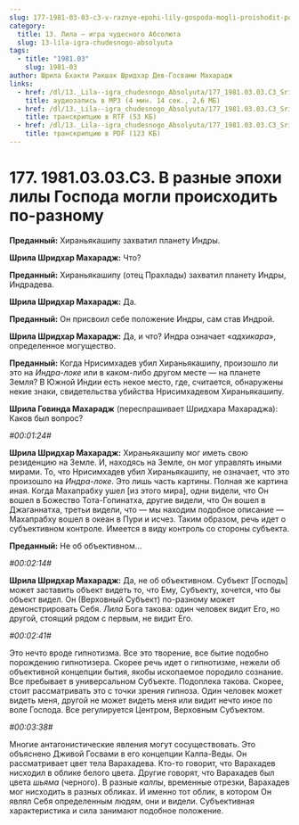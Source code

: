 ```yaml
---
slug: 177-1981-03-03-c3-v-raznye-epohi-lily-gospoda-mogli-proishodit-po-raznomu
category:
  title: 13. Лила — игра чудесного Абсолюта
  slug: 13-lila-igra-chudesnogo-absolyuta
tags:
  - title: "1981.03"
    slug: 1981-03
author: Шрила Бхакти Ракшак Шридхар Дев-Госвами Махарадж
links:
  - href: /dl/13._Lila--igra_chudesnogo_Absolyuta/177_1981.03.03.C3_SridharMj_V_raznyye_epohi_lily_Gospoda_mogli_proishodit_po-raznomu.mp3
    title: аудиозапись в MP3 (4 мин. 14 сек., 2,6 МБ)
  - href: /dl/13._Lila--igra_chudesnogo_Absolyuta/177_1981.03.03.C3_SridharMj_V_raznyye_epohi_lily_Gospoda_mogli_proishodit_po-raznomu.rtf
    title: транскрипцию в RTF (53 КБ)
  - href: /dl/13._Lila--igra_chudesnogo_Absolyuta/177_1981.03.03.C3_SridharMj_V_raznyye_epohi_lily_Gospoda_mogli_proishodit_po-raznomu.pdf
    title: транскрипцию в PDF (123 КБ)
---
```


# 177. 1981.03.03.C3. В разные эпохи лилы Господа могли происходить по-разному

**Преданный:** Хираньякашипу захватил планету Индры.

**Шрила Шридхар Махарадж:** Что?

**Преданный:** Хираньякашипу (отец Прахлады) захватил планету Индры, Индрадева.

**Шрила Шридхар Махарадж:** Да.

**Преданный:** Он присвоил себе положение Индры, сам став Индрой.

**Шрила Шридхар Махарадж:** Да, и что? Индра означает «*адхикара*», определенное могущество.

**Преданный:** Когда Нрисимхадев убил Хираньякашипу, произошло ли это на *Индра-локе* или в каком-либо другом месте — на планете Земля? В Южной Индии есть некое место, где, считается, обнаружены некие знаки, свидетельства убийства Нрисимхадевом Хираньякашипу.

**Шрила Говинда Махарадж** (переспрашивает Шридхара Махараджа): Каков был вопрос?

*#00:01:24#*

**Шрила Шридхар Махарадж:** Хираньякашипу мог иметь свою резиденцию на Земле. И, находясь на Земле, он мог управлять иными мирами. То, что Нрисимхадев убил Хираньякашипу, не означает, что это произошло на *Индра-локе*. Это лишь часть картины. Полная же картина иная. Когда Махапрабху ушел [из этого мира], одни видели, что Он вошел в Божество Тота-Гопинатха, другие видели, что Он вошел в Джаганнатха, третьи видели, что — мы находим подобное описание — Махапрабху вошел в океан в Пури и исчез. Таким образом, речь идет о субъективном контроле. Имеется в виду контроль со стороны субъекта.

**Преданный:** Не об объективном…

*#00:02:14#*

**Шрила Шридхар Махарадж:** Да, не об объективном. Субъект [Господь] может заставить объект видеть то, что Ему, Субъекту, хочется, что бы объект видел. Он (Верховный Субъект) по-разному может демонстрировать Себя. *Лила* Бога такова: один человек видит Его, но другой, стоящий рядом с первым, не видит Его.

*#00:02:41#*

Это нечто вроде гипнотизма. Все это творение, все бытие подобно порождению гипнотизера. Скорее речь идет о гипнотизме, нежели об объективной концепции бытия, якобы ископаемое породило сознание. Все пребывает в универсальном Субъекте. Подоплека такова. Скорее, стоит рассматривать это с точки зрения гипноза. Один человек может видеть меня, другой не может видеть меня или видит нечто иное по воле Господа. Все регулируется Центром, Верховным Субъектом.

*#00:03:38#*

Многие антагонистические явления могут сосуществовать. Это объяснено Дживой Госвами в его концепции Калпа-Веды. Он рассматривает цвет тела Варахадева. Кто-то говорит, что Варахадев нисходил в облике белого цвета. Другие говорят, что Варахадев был цвета *шьяма* (черного). В разные *калпы*, временные отрезки, Варахадев мог нисходить в разных обликах. И именно тот облик, в котором Он являл Себя определенным людям, они и видели. Субъективная характеристика и сила занимают подобное положение.

